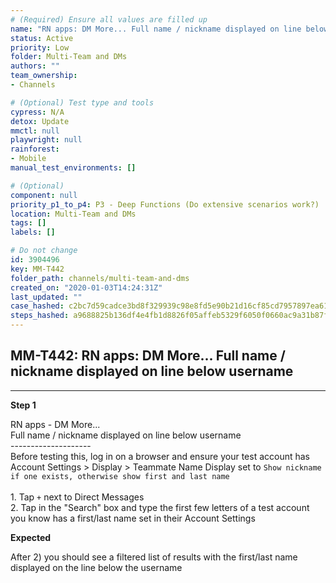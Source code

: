 ```yaml
---
# (Required) Ensure all values are filled up
name: "RN apps: DM More... Full name / nickname displayed on line below username"
status: Active
priority: Low
folder: Multi-Team and DMs
authors: ""
team_ownership: 
- Channels

# (Optional) Test type and tools
cypress: N/A
detox: Update
mmctl: null
playwright: null
rainforest: 
- Mobile
manual_test_environments: []

# (Optional)
component: null
priority_p1_to_p4: P3 - Deep Functions (Do extensive scenarios work?)
location: Multi-Team and DMs
tags: []
labels: []

# Do not change
id: 3904496
key: MM-T442
folder_path: channels/multi-team-and-dms
created_on: "2020-01-03T14:24:31Z"
last_updated: ""
case_hashed: c2bc7d59cadce3bd8f329939c98e8fd5e90b21d16cf85cd7957897ea615efe71c3eb7685e2b57da23bc7aee6bde5adab
steps_hashed: a9688825b136df4e4fb1d8826f05affeb5329f6050f0660ac9a31b87f477d264a14006b9144c7593f6ff7d83b7af14fc
---
```


## MM-T442: RN apps: DM More... Full name / nickname displayed on line below username

---

**Step 1**

RN apps - DM More...\
Full name / nickname displayed on line below username\
\--------------------\
Before testing this, log in on a browser and ensure your test account has Account Settings > Display > Teammate Name Display set to `Show nickname if one exists, otherwise show first and last name`\
\
1\. Tap `+` next to Direct Messages\
2\. Tap in the "Search" box and type the first few letters of a test account you know has a first/last name set in their Account Settings

**Expected**

After 2) you should see a filtered list of results with the first/last name displayed on the line below the username
